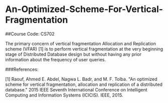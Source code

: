 # An-Optimized-Scheme-For-Vertical-Fragmentation
##Course Code: CS702


The primary concern of vertical fragmentation Allocation and Replication scheme (VFAR) [1] is to perform vertical fragmentation at the very beginning stage of Distributed Database design but without having any prior information about the frequency of user queries.


###References:

[1] Raouf, Ahmed E. Abdel, Nagwa L. Badr, and M. F. Tolba. "An optimized scheme for vertical fragmentation, allocation and replication of a distributed database." 2015 IEEE Seventh International Conference on Intelligent Computing and Information Systems (ICICIS). IEEE, 2015.

